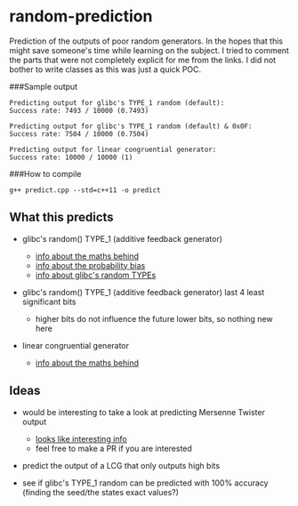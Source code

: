 # random-prediction
Prediction of the outputs of poor random generators.
In the hopes that this might save someone's time while learning on the subject.
I tried to comment the parts that were not completely explicit for me from the links.
I did not bother to write classes as this was just a quick POC.

###Sample output
```
Predicting output for glibc's TYPE_1 random (default):
Success rate: 7493 / 10000 (0.7493)

Predicting output for glibc's TYPE_1 random (default) & 0x0F:
Success rate: 7504 / 10000 (0.7504)

Predicting output for linear congruential generator:
Success rate: 10000 / 10000 (1)
```

###How to compile
```
g++ predict.cpp --std=c++11 -o predict
```


## What this predicts
- glibc's random() TYPE_1 (additive feedback generator)
  - [info about the maths behind](http://www.mathstat.dal.ca/~selinger/random/)
  - [info about the probability bias](http://stackoverflow.com/a/14679656/395386)
  - [info about glibc's random TYPEs](http://stackoverflow.com/a/25819262/395386)

- glibc's random() TYPE_1 (additive feedback generator) last 4 least significant bits
  - higher bits do not influence the future lower bits, so nothing new here

- linear congruential generator
  - [info about the maths behind](http://www.pcg-random.org/predictability.html)


## Ideas
- would be interesting to take a look at predicting Mersenne Twister output
  - [looks like interesting info](https://jazzy.id.au/2010/09/22/cracking_random_number_generators_part_3.html)
  - feel free to make a PR if you are interested

- predict the output of a LCG that only outputs high bits

- see if glibc's TYPE_1 random can be predicted with 100% accuracy (finding the seed/the states exact values?)
